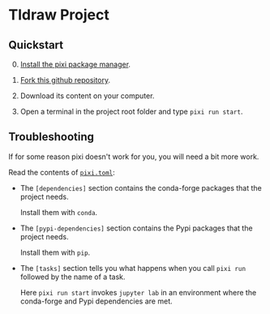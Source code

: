 # Tldraw Project

## Quickstart

 0. [Install the pixi package manager](https://pixi.sh/#installation).

 1. [Fork this github repository](https://github.com/boisgera/tldraw-project/fork).

 2. Download its content on your computer.

 3. Open a terminal in the project root folder and type `pixi run start`.

## Troubleshooting

If for some reason pixi doesn't work for you, you will need a bit more work.

Read the contents of [`pixi.toml`](pixi.toml):

  - The `[dependencies]` section contains the conda-forge packages that the 
    project needs. 
    
    Install them with `conda`.

  - The `[pypi-dependencies]` section contains the Pypi packages that the 
    project needs. 
    
    Install them with `pip`.

  - The `[tasks]` section tells you what happens when you call `pixi run` 
    followed by the name of a task. 
    
    Here `pixi run start` invokes `jupyter lab` 
    in an environment where the conda-forge and Pypi dependencies are met.